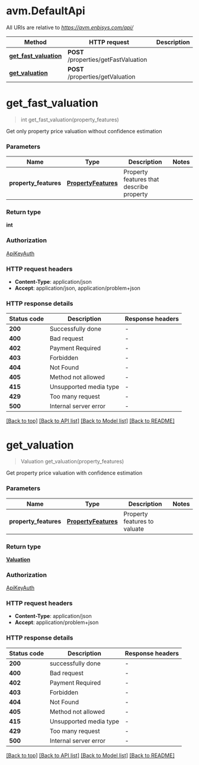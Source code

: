 # avm.DefaultApi

All URIs are relative to *https://avm.enbisys.com/api/*

Method | HTTP request | Description
------------- | ------------- | -------------
[**get_fast_valuation**](DefaultApi.md#get_fast_valuation) | **POST** /properties/getFastValuation | 
[**get_valuation**](DefaultApi.md#get_valuation) | **POST** /properties/getValuation | 


# **get_fast_valuation**
> int get_fast_valuation(property_features)



Get only property price valuation without confidence estimation

### Parameters

Name | Type | Description  | Notes
------------- | ------------- | ------------- | -------------
 **property_features** | [**PropertyFeatures**](PropertyFeatures.md)| Property features that describe property | 

### Return type

**int**

### Authorization

[ApiKeyAuth](../README.md#ApiKeyAuth)

### HTTP request headers

 - **Content-Type**: application/json
 - **Accept**: application/json, application/problem+json

### HTTP response details
| Status code | Description | Response headers |
|-------------|-------------|------------------|
**200** | Successfully done |  -  |
**400** | Bad request |  -  |
**402** | Payment Required |  -  |
**403** | Forbidden |  -  |
**404** | Not Found |  -  |
**405** | Method not allowed |  -  |
**415** | Unsupported media type |  -  |
**429** | Too many request |  -  |
**500** | Internal server error |  -  |

[[Back to top]](#) [[Back to API list]](../README.md#documentation-for-api-endpoints) [[Back to Model list]](../README.md#documentation-for-models) [[Back to README]](../README.md)


# **get_valuation**
> Valuation get_valuation(property_features)

Get property price valuation with confidence estimation

### Parameters

Name | Type | Description  | Notes
------------- | ------------- | ------------- | -------------
 **property_features** | [**PropertyFeatures**](PropertyFeatures.md)| Property features to valuate | 

### Return type

[**Valuation**](Valuation.md)

### Authorization

[ApiKeyAuth](../README.md#ApiKeyAuth)

### HTTP request headers

 - **Content-Type**: application/json
 - **Accept**: application/problem+json

### HTTP response details
| Status code | Description | Response headers |
|-------------|-------------|------------------|
**200** | successfully done |  -  |
**400** | Bad request |  -  |
**402** | Payment Required |  -  |
**403** | Forbidden |  -  |
**404** | Not Found |  -  |
**405** | Method not allowed |  -  |
**415** | Unsupported media type |  -  |
**429** | Too many request |  -  |
**500** | Internal server error |  -  |

[[Back to top]](#) [[Back to API list]](../README.md#documentation-for-api-endpoints) [[Back to Model list]](../README.md#documentation-for-models) [[Back to README]](../README.md)

